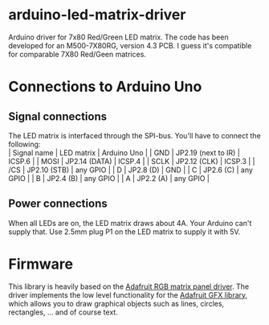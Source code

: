 # arduino-led-matrix-driver
Arduino driver for 7x80 Red/Green LED matrix.  The code has been developed for an M500-7X80RG, version 4.3 PCB.  I guess it's compatible for comparable 7X80 Red/Geen matrices.

# Connections to Arduino Uno
## Signal connections
The LED matrix is interfaced through the SPI-bus.
You'll have to connect the following:   
| Signal name | LED matrix          | Arduino Uno |
| GND         | JP2.19 (next to IR) | ICSP.6      |
| MOSI        | JP2.14 (DATA)       | ICSP.4      |
| SCLK        | JP2.12 (CLK)        | ICSP.3      |
| /CS         | JP2.10 (STB)        | any GPIO    |
| D           | JP2.8  (D)          | GND         |
| C           | JP2.6  (C)          | any GPIO    |
| B           | JP2.4  (B)          | any GPIO    |
| A           | JP2.2  (A)          | any GPIO    |

## Power connections
When all LEDs are on, the LED matrix draws about 4A.  Your Arduino can't supply that.
Use 2.5mm plug P1 on the LED matrix to supply it with 5V.

# Firmware
This library is heavily based on the [Adafruit RGB matrix panel driver](https://github.com/adafruit/RGB-matrix-Panel).  The driver implements the low level functionality for the [Adafruit GFX library](https://github.com/adafruit/Adafruit-GFX-Library), which allows you to draw graphical objects such as lines, circles, rectangles, ... and of course text.

